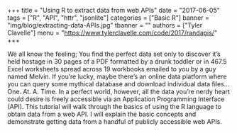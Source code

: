 +++
title = "Using R to extract data from web APIs"
date = "2017-06-05"
tags = ["R", "API", "httr", "jsonlite"]
categories = ["Basic R"]
banner = "img/blog/extracting-data-APIs.jpg"
tbanner = ""
authors = ["Tyler Clavelle"]
menu = "https://www.tylerclavelle.com/code/2017/randapis/"
+++

We all know the feeling; You find the perfect data set only to discover it’s held hostage in 30 pages of a PDF formatted by a drunk toddler or in 467.5 Excel worksheets spread across 19 workbooks emailed to you by a guy named Melvin. If you’re lucky, maybe there’s an online data platform where you can query some mythical database and download individual data files… One. At. A. Time. In a perfect world, however, all the data you’re nerdy heart could desire is freely accessible via an Application Programming Interface (API). This tutorial will walk through the basics of using the R language to obtain data from a web API. I will explain the basic concepts and demonstrate getting data from a handful of publicly accessible web APIs.